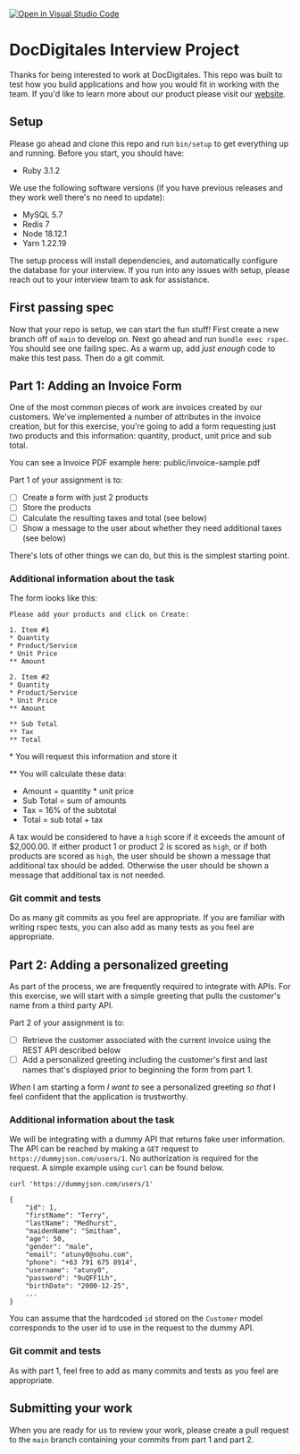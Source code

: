 [![Open in Visual Studio Code](https://classroom.github.com/assets/open-in-vscode-718a45dd9cf7e7f842a935f5ebbe5719a5e09af4491e668f4dbf3b35d5cca122.svg)](https://classroom.github.com/online_ide?assignment_repo_id=12462131&assignment_repo_type=AssignmentRepo)
# DocDigitales Interview Project

Thanks for being interested to work at DocDigitales. This repo was built to test how you build applications and how you would fit in working with the team.  If you'd like to learn more about our product please visit our [website](https://docdigitales.com/).

## Setup

Please go ahead and clone this repo and run `bin/setup` to get everything up and running. Before you start, you should have:

* Ruby 3.1.2

We use the following software versions (if you have previous releases and they work well there's no need to update):

* MySQL 5.7
* Redis 7
* Node 18.12.1
* Yarn 1.22.19

The setup process will install dependencies, and automatically configure the database for your interview.  If you run into any issues with setup, please reach out to your interview team to ask for assistance.

## First passing spec

Now that your repo is setup, we can start the fun stuff!  First create a new branch off of `main` to develop on. Next go ahead and run `bundle exec rspec`. You should see one failing spec. As a warm up, add _just enough_ code to make this test pass. Then do a git commit.

## Part 1: Adding an Invoice Form

One of the most common pieces of work are invoices created by our customers. We've implemented a number of attributes in the invoice creation, but for this exercise, you're going to add a form requesting just two products and this information: quantity, product, unit price and sub total.

You can see a Invoice PDF example here: public/invoice-sample.pdf

Part 1 of your assignment is to:

- [ ] Create a form with just 2 products
- [ ] Store the products
- [ ] Calculate the resulting taxes and total (see below)
- [ ] Show a message to the user about whether they need additional taxes (see below)

There's lots of other things we can do, but this is the simplest starting point.

### Additional information about the task

The form looks like this:

```
Please add your products and click on Create:

1. Item #1
* Quantity
* Product/Service
* Unit Price
** Amount

2. Item #2
* Quantity
* Product/Service
* Unit Price
** Amount

** Sub Total
** Tax
** Total
```

&ast; You will request this information and store it

** You will calculate these data:
- Amount = quantity * unit price
- Sub Total = sum of amounts
- Tax = 16% of the subtotal
- Total = sub total + tax

A tax would be considered to have a `high` score if it exceeds the amount of $2,000.00. If either product 1 or product 2 is scored as `high`, or if both products are scored as `high`, the user should be shown a message that additional tax should be added. Otherwise the user should be shown a message that additional tax is not needed.


### Git commit and tests

Do as many git commits as you feel are appropriate. If you are familiar with writing rspec tests, you can also add as many tests as you feel are appropriate.

## Part 2: Adding a personalized greeting

As part of the process, we are frequently required to integrate with APIs. For this exercise, we will start with a simple greeting that pulls the customer's name from a third party API.

Part 2 of your assignment is to:

- [ ] Retrieve the customer associated with the current invoice using the REST API described below
- [ ] Add a personalized greeting including the customer's first and last names that's displayed prior to beginning the form from part 1.

*When* I am starting a form
*I want to* see a personalized greeting
*so that* I feel confident that the application is trustworthy.

### Additional information about the task

We will be integrating with a dummy API that returns fake user information. The API can be reached by making a `GET` request to `https://dummyjson.com/users/1`. No authorization is required for the request. A simple example using `curl` can be found below.

```shell
curl 'https://dummyjson.com/users/1'

{
    "id": 1,
    "firstName": "Terry",
    "lastName": "Medhurst",
    "maidenName": "Smitham",
    "age": 50,
    "gender": "male",
    "email": "atuny0@sohu.com",
    "phone": "+63 791 675 8914",
    "username": "atuny0",
    "password": "9uQFF1Lh",
    "birthDate": "2000-12-25",
    ...
}
```

You can assume that the hardcoded `id` stored on the `Customer` model corresponds to the user id to use in the request to the dummy API.

### Git commit and tests

As with part 1, feel free to add as many commits and tests as you feel are appropriate.

## Submitting your work

When you are ready for us to review your work, please create a pull request to the `main` branch containing your commits from part 1 and part 2.
